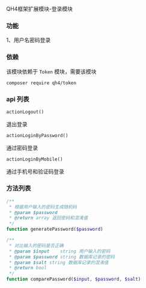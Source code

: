 QH4框架扩展模块-登录模块

### 功能
1、用户名密码登录


### 依赖
该模块依赖于 `Token` 模块，需要该模块
```
composer require qh4/token
```


### api 列表
```php
actionLogout()
```
退出登录

```php
actionLoginByPassword()
```
通过密码登录

```php
actionLoginByMobile()
```
通过手机号和验证码登录


### 方法列表
```php
/**
 * 根据用户输入的密码生成随机码
 * @param $password
 * @return array 返回密码和混淆值
 */
function generatePassword($password)
```

```php
/**
 * 对比输入的密码是否正确
 * @param $input    string 用户输入的密码
 * @param $password string 数据库记录的密码
 * @param $salt string 数据库记录的混淆值
 * @return bool
 */
function comparePassword($input, $password, $salt)
```
